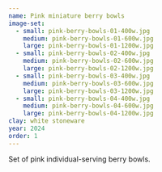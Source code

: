 ```yaml
---
name: Pink miniature berry bowls
image-set:
  - small: pink-berry-bowls-01-400w.jpg
    medium: pink-berry-bowls-01-600w.jpg
    large: pink-berry-bowls-01-1200w.jpg
  - small: pink-berry-bowls-02-400w.jpg
    medium: pink-berry-bowls-02-600w.jpg
    large: pink-berry-bowls-02-1200w.jpg
  - small: pink-berry-bowls-03-400w.jpg
    medium: pink-berry-bowls-03-600w.jpg
    large: pink-berry-bowls-03-1200w.jpg
  - small: pink-berry-bowls-04-400w.jpg
    medium: pink-berry-bowls-04-600w.jpg
    large: pink-berry-bowls-04-1200w.jpg
clay: white stoneware
year: 2024
order: 1
---
```


Set of pink individual-serving berry bowls.